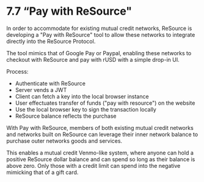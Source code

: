 # 7.7 “Pay with ReSource"

In order to accommodate for existing mutual credit networks, ReSource is developing a "Pay with ReSource" tool to allow these networks to integrate directly into the ReSource Protocol.

The tool mimics that of Google Pay or Paypal, enabling these networks to checkout with ReSource and pay with rUSD with a simple drop-in UI.

Process:

* Authenticate with ReSource
* Server vends a JWT
* Client can fetch a key into the local browser instance
* User effectuates transfer of funds ("pay with resource") on the website
* Use the local browser key to sign the transaction locally
* ReSource balance reflects the purchase

With Pay with ReSource, members of both existing mutual credit networks and networks built on ReSource can leverage their inner network balance to purchase outer networks goods and services.&#x20;

This enables a mutual credit Venmo-like system, where anyone can hold a positive ReSource dollar balance and can spend so long as their balance is above zero. Only those with a credit limit can spend into the negative mimicking that of a gift card.
